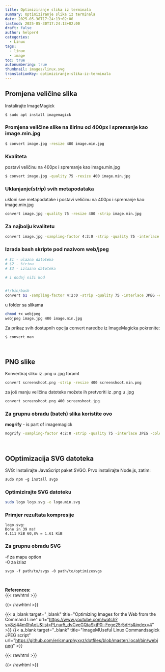 ```yaml
---
title: Optimiziranje slika iz terminala
summary: Optimiziranje slika iz terminala
date: 2025-05-30T17:24:13+02:00
lastmod: 2025-05-30T17:24:13+02:00
draft: false
author: helper4
categories:
  - Linux
tags:
  - linux
  - image
toc: true
autonumbering: true 
thumbnail: images/linux.svg
translationKey: optimiziranje-slika-iz-terminala
---
```



## Promjena veličine slika

Instalirajte ImageMagick

```bash
$ sudo apt install imagemagick
```

### Promjena veličine slike na širinu od 400px  i spremanje kao image.min.jpg

```bash
$ convert image.jpg -resize 400 image.min.jpg
```

### Kvaliteta

postavi veličinu na 400px i spremanje kao image.min.jpg

```bash
$ convert image.jpg -quality 75 -resize 400 image.min.jpg
```

### Uklanjanje(_strip_) svih metapodataka

ukloni sve metapodatake i postavi veličinu na 400px i spremanje kao image.min.jpg

```bash
convert image.jpg -quality 75 -resize 400 -strip image.min.jpg
```

### Za najbolju kvalitetu

```bash
convert image.jpg -sampling-factor 4:2:0 -strip -quality 75 -interlace JPEG -colorspace sRGB -resize 400 converted.jpg
```

### Izrada bash skripte pod nazivom web/jpeg

```bash
# $1 - ulazna datoteka
# $2 - širina
# $3 - izlazna datoteka

# i dodaj niži kod


#!/bin/bash
convert $1 -sampling-factor 4:2:0 -strip -quality 75 -interlace JPEG -colorspace sRGB -resize $2 $3
```

u folder sa slikama

```bash
chmod +x webjpeg
webjpeg image.jpg 400 image.min.jpg
```


Za prikaz svih dostupnih opcija convert naredbe iz ImageMagicka pokrenite:

```bash
$ convert man
```

&nbsp;

## PNG slike

Konvertiraj sliku iz .png u .jpg foramt

```bash
convert screenshoot.png -strip -resize 400 screenshoot.min.png
```

za još manju veličinu datoteke možete ih pretvoriti iz .png u .jpg 

```bash
convert screenshoot.png 400 screenshoot.jpg
```

### Za grupnu obradu (batch) slika koristite ovo

**mogrify** - is part of imagemagick

```bash
mogrify -sampling-factor 4:2:0 -strip -quality 75 -interlace JPEG -colorspace sRGB -resize 400 -path "min" *.jpg
```

&nbsp;

## OOptimizacija SVG datoteka

SVG:
Instalirajte JavaScript paket SVGO. Prvo instalirajte Node.js, zatim:

```html
sudo npm -g install svgo
```

### Optimizirajte SVG datoteku

```bash
sudo logo logo.svg -o logo.min.svg
```

### Primjer rezultata kompresije

```text
logo.svg:
Done in 39 ms!
4.111 KiB 60,8% = 1.61 KiB
```

### Za grupnu obradu SVG 

-f za mapu option\
-0 za izlaz

```html
svgo -f path/to/svgs -0 path/to/optimizesvgs
```

&nbsp;


**References:**  
{{< rawhtml >}} <div class="lnkRef"> {{< /rawhtml >}}

  {{< a_blank  target="_blank" title="Optimizing Images for the Web from the Command Line" url="https://www.youtube.com/watch?v=8zj44m0hAoU&list=PLnur5_dvCveGQtaSkjP0i-Fege25r5dHs&index=4" >}}
  {{< a_blank  target="_blank" title="ImageMUseful Linux Commandsagick JPEG script" url="https://github.com/ericmurphyxyz/dotfiles/blob/master/.local/bin/webjpeg" >}}
  
{{< rawhtml >}} </div> {{< /rawhtml >}}

&nbsp;